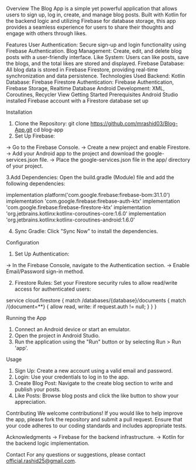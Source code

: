 Overview
The Blog App is a simple yet powerful application that allows users to sign up, log in, create, and manage blog posts. Built with Kotlin for the backend logic and utilizing Firebase for database storage, this app provides a seamless experience for users to share their thoughts and engage with others through likes.

Features
User Authentication: Secure sign-up and login functionality using Firebase Authentication.
Blog Management: Create, edit, and delete blog posts with a user-friendly interface.
Like System: Users can like posts, save the blogs, and the total likes are stored and displayed.
Firebase Database: All blog data is stored in Firebase Firestore, providing real-time synchronization and data persistence.
Technologies Used
Backend: Kotlin
Database: Firebase Firestore
Authentication: Firebase Authentication, Firebase Storage, Realtime Database 
Android Development: XML, Coroutines, Recycler View
Getting Started
Prerequisites
Android Studio installed
Firebase account with a Firestore database set up

Installation

1. Clone the Repository: git clone https://github.com/mrashid03/Blog-App.git
                        cd blog-app
2. Set Up Firebase:

-> Go to the Firebase Console.
-> Create a new project and enable Firestore.
-> Add your Android app to the project and download the google-services.json file.
-> Place the google-services.json file in the app/ directory of your project.

3.Add Dependencies: Open the build.gradle (Module) file and add the following dependencies:

implementation platform('com.google.firebase:firebase-bom:31.1.0')
implementation 'com.google.firebase:firebase-auth-ktx'
implementation 'com.google.firebase:firebase-firestore-ktx'
implementation 'org.jetbrains.kotlinx:kotlinx-coroutines-core:1.6.0'
implementation 'org.jetbrains.kotlinx:kotlinx-coroutines-android:1.6.0'

4. Sync Gradle: Click "Sync Now" to install the dependencies.

Configuration
1. Set Up Authentication:

-> In the Firebase Console, navigate to the Authentication section.
-> Enable Email/Password sign-in method.

2. Firestore Rules: Set your Firestore security rules to allow read/write access for authenticated users:

service cloud.firestore {
  match /databases/{database}/documents {
    match /{document=**} {
      allow read, write: if request.auth != null;
    }
  }
}


Running the App
1. Connect an Android device or start an emulator.
2. Open the project in Android Studio.
3. Run the application using the "Run" button or by selecting Run > Run 'app'.

Usage
1. Sign Up: Create a new account using a valid email and password.
2. Login: Use your credentials to log in to the app.
3. Create Blog Post: Navigate to the create blog section to write and publish your posts.
4. Like Posts: Browse blog posts and click the like button to show your appreciation.


Contributing
We welcome contributions! If you would like to help improve the app, please fork the repository and submit a pull request. Ensure that your code adheres to our coding standards and includes appropriate tests.

Acknowledgments
-> Firebase for the backend infrastructure.
-> Kotlin for the backend logic implementation.

Contact
For any questions or suggestions, please contact official.rashid25@gmail.com.
